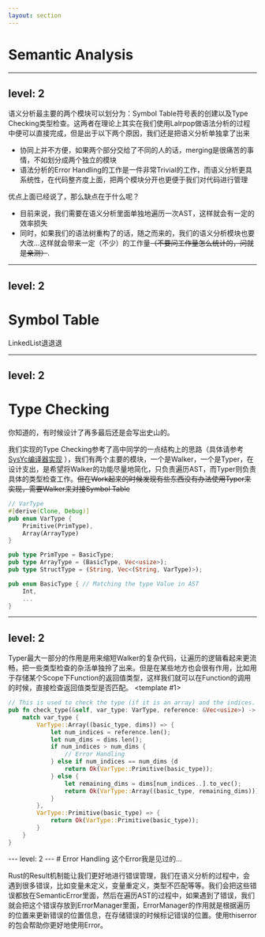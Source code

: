 ```yaml
---
layout: section
---
```

# Semantic Analysis

---
level: 2
---

语义分析最主要的两个模块可以划分为：<bold>Symbol Table符号表的创建</bold>以及<bold>Type Checking类型检查</bold>。这两者在理论上其实在我们使用Lalrpop做语法分析的过程中便可以直接完成，但是出于以下两个原因，我们还是把语义分析单独拿了出来

<v-click>

- 协同上并不方便，如果两个部分交给了不同的人的话，merging是很痛苦的事情，不如划分成两个独立的模块
- 语法分析的Error Handling的工作是一件非常Trivial的工作，而语义分析更具系统性，在代码整齐度上面，把两个模块分开也更便于我们对代码进行管理

</v-click>

<v-click>

优点上面已经说了，那么缺点在于什么呢？

- 目前来说，我们需要在语义分析里面单独地遍历一次AST，这样就会有一定的效率损失
- 同时，如果我们的语法树重构了的话，随之而来的，我们的语义分析模块也要大改...这样就会带来一定（不少）的工作量<del>（不要问工作量怎么统计的，问就是亲测）</del>.

</v-click>

---
level: 2
---
# Symbol Table
LinkedList退退退

<v-switch>
<template #1>
Symbol Table有两种方式来维护不同Scope的变量，一种是使用HashMap + Orthogonal List，另一种是使用Stack + HashMap。我们选择了后者，因为它更加直观，同时也更加容易实现。<del>绝对不是因为Rust的语言特性会导致HashMap里面内容的所有权非常难以管理</del> 
</template>
<template #2>
Symbol Table的问题在于，我们什么时候需要创建一个新的Scope，什么时候需要销毁一个Scope，而使用了强类型的AST后，我们可以直接识别Body节点，这样就可以很方便地进行Scope的管理。

```rust
// AST
#[derive(Clone, Debug, PartialEq)]
pub enum Body {
    Body(Vec<Expr>)
}
// Semantic Analysis
fn traverse_body(&mut self, body: &Body) {
    match body {
        Body::Body(exprs) => {
            self.symbol_tables.extend_scope(); 
            for expr in exprs {
                self.traverse_expr(expr);
            }
            self.symbol_tables.exit_scope().map_err(
                |e| self.errors.add_error(e)
            ).ok()?;
        }
    }
}
```
</template>
</v-switch>

---
level: 2
---
# Type Checking
你知道的，有时候设计了再多最后还是会写出史山的。

我们实现的Type Checking参考了高中同学的一点结构上的思路（具体请参考 [SysYc编译器实现](https://github.com/rrvm-project/SysYc/blob/main/frontend/typer/src/visitor.rs) ），我们有两个主要的模块，一个是Walker，一个是Typer，在设计支出，是希望将Walker的功能尽量地简化，只负责遍历AST，而Typer则负责具体的类型检查工作。<del>但在Work起来的时候发现有些东西没有办法使用Typer来实现，需要Walker来对接Symbol Table</del>

```rust
// VarType
#[derive(Clone, Debug)]
pub enum VarType {
	Primitive(PrimType),
	Array(ArrayType)
}

pub type PrimType = BasicType;
pub type ArrayType = (BasicType, Vec<usize>);
pub type StructType = (String, Vec<(String, VarType)>);

pub enum BasicType { // Matching the type Value in AST
	Int,
    ...
}
```

---
level: 2
---
Typer最大一部分的作用是用来缩短Walker的复杂代码，让遍历的逻辑看起来更流畅，把一些类型检查的杂活单独拎了出来。但是在某些地方也会很有作用，比如用于存储某个Scope下Function的返回值类型，这样我们就可以在Function的调用的时候，直接检查返回值类型是否匹配。
<v-switch>
<template #1>
```rust
// This is used to check the type (if it is an array) and the indices.
pub fn check_type(&self, var_type: VarType, reference: &Vec<usize>) -> Result<VarType, SemanticError> {
    match var_type {
        VarType::Array((basic_type, dims)) => {
            let num_indices = reference.len();
            let num_dims = dims.len();
            if num_indices > num_dims {
                // Error Handling
            } else if num_indices == num_dims {d
                return Ok(VarType::Primitive(basic_type));
            } else {
                let remaining_dims = dims[num_indices..].to_vec();
                return Ok(VarType::Array((basic_type, remaining_dims)));
            }
        },
        VarType::Primitive(basic_type) => {
            return Ok(VarType::Primitive(basic_type));
        }
    }
}
```
</template>
<template #2>
```rust
pub fn check_ret_type(&self, type_t: BasicType) -> Result<(), SemanticError>{
    if type_t == self.func_ret_type { // When enter a function scope, set the return type, 
    // then you can check the return type whenever you traverse a return statement
        Ok(())
    } else {
        // Error Handling
    }
}
```
</template>
</v-switch>
---
level: 2
---
# Error Handling
这个Error我是见过的...

Rust的Result机制能让我们更好地进行错误管理，我们在语义分析的过程中，会遇到很多错误，比如变量未定义，变量重定义，类型不匹配等等。我们会把这些错误都放在SemanticError里面，然后在遍历AST的过程中，如果遇到了错误，我们就会把这个错误存放到ErrorManager里面，ErrorManager的作用就是根据遍历的位置来更新错误的位置信息，在存储错误的时候标记错误的位置。使用thiserror的包会帮助你更好地使用Error。

<v-switch>
<template #1>
```rust
use thiserror::Error;
pub enum SemanticError {
	#[error("[Semantic Error] Type Mismatch Error[{id:?}] at line {line:?}: {message:?}")]
	TypeError{
        id: usize,
        message: String,
        line: usize,
    },
	#[error("[Semantic Error] Undefined Reference Error[{id:?}] at line {line:?}: {variable:?} undefined.")]
	ReferenceError{
        id: usize,
        variable: String,
        line: usize,
    },
    ...
}
```
</template>
<template #2>

```rust
pub struct SemanticErrorManager {
    cnt: usize,
    errors: Vec<SemanticError>,
    line: usize, 
    // When traversing a node that contains location information, update the line number using Span. 
    // The locality of errors might not be precise, but it is enough for debugging.
}
```
</template>
</v-switch>